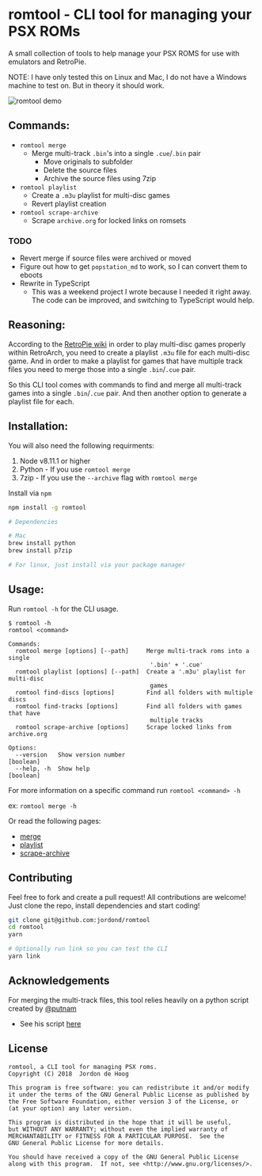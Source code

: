 # romtool - CLI tool for managing your PSX ROMs

A small collection of tools to help manage your PSX ROMS for use with emulators and RetroPie.

NOTE: I have only tested this on Linux and Mac, I do not have a Windows machine to test on. But in theory it should work.

![romtool demo][demo]

## Commands:

* `romtool merge`
  * Merge multi-track `.bin`'s into a single `.cue`/`.bin` pair
    * Move originals to subfolder
    * Delete the source files
    * Archive the source files using 7zip
* `romtool playlist`
  * Create a `.m3u` playlist for multi-disc games
  * Revert playlist creation
* `romtool scrape-archive`
  * Scrape `archive.org` for locked links on romsets

### TODO

* Revert merge if source files were archived or moved
* Figure out how to get `popstation_md` to work, so I can convert them to eboots
* Rewrite in TypeScript
  * This was a weekend project I wrote because I needed it right away. The code can be improved, and switching to TypeScript would help.

## Reasoning:

According to the [RetroPie wiki](https://github.com/retropie/retropie-setup/wiki/Playstation-1#m3u-playlist-for-multi-disc-games) in order to play multi-disc games properly within RetroArch, you need to create a playlist `.m3u` file for each multi-disc game. And in order to make a playlist for games that have multiple track files you need to merge those into a single `.bin`/`.cue` pair.

So this CLI tool comes with commands to find and merge all multi-track games into a single `.bin`/`.cue` pair. And then another option to generate a playlist file for each.

## Installation:

You will also need the following requirments:

1.  Node v8.11.1 or higher
2.  Python - If you use `romtool merge`
3.  7zip - If you use the `--archive` flag with `romtool merge`

Install via `npm`

```bash
npm install -g romtool

# Dependencies

# Mac
brew install python
brew install p7zip

# For linux, just install via your package manager
```

## Usage:

Run `romtool -h` for the CLI usage.

```
$ romtool -h
romtool <command>

Commands:
  romtool merge [options] [--path]     Merge multi-track roms into a single
                                        '.bin' + '.cue'
  romtool playlist [options] [--path]  Create a '.m3u' playlist for multi-disc
                                        games
  romtool find-discs [options]         Find all folders with multiple discs
  romtool find-tracks [options]        Find all folders with games that have
                                        multiple tracks
  romtool scrape-archive [options]     Scrape locked links from archive.org

Options:
  --version   Show version number                                      [boolean]
  --help, -h  Show help                                                [boolean]
```

For more information on a specific command run `romtool <command> -h`

ex: `romtool merge -h`

Or read the following pages:

* [merge](docs/merge.md)
* [playlist](docs/playlist.md)
* [scrape-archive](docs/scrape.md)

## Contributing

Feel free to fork and create a pull request! All contributions are welcome! Just clone the repo, install dependencies and start coding!

```bash
git clone git@github.com:jordond/romtool
cd romtool
yarn

# Optionally run link so you can test the CLI
yarn link
```

## Acknowledgements

For merging the multi-track files, this tool relies heavily on a python script created by [@putnam](https://github.com/putnam)

* See his script [here](https://github.com/putnam/binmerge)

## License

```
romtool, a CLI tool for managing PSX roms.
Copyright (C) 2018  Jordon de Hoog

This program is free software: you can redistribute it and/or modify
it under the terms of the GNU General Public License as published by
the Free Software Foundation, either version 3 of the License, or
(at your option) any later version.

This program is distributed in the hope that it will be useful,
but WITHOUT ANY WARRANTY; without even the implied warranty of
MERCHANTABILITY or FITNESS FOR A PARTICULAR PURPOSE.  See the
GNU General Public License for more details.

You should have received a copy of the GNU General Public License
along with this program.  If not, see <http://www.gnu.org/licenses/>.
```

[demo]: https://github.com/jordond/romtool/raw/master/assets/demo-usage.gif "CLI Demo"
